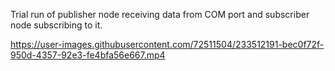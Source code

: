 Trial run of publisher node receiving data from COM port and subscriber node subscribing to it.



https://user-images.githubusercontent.com/72511504/233512191-bec0f72f-950d-4357-92e3-fe4bfa56e667.mp4

